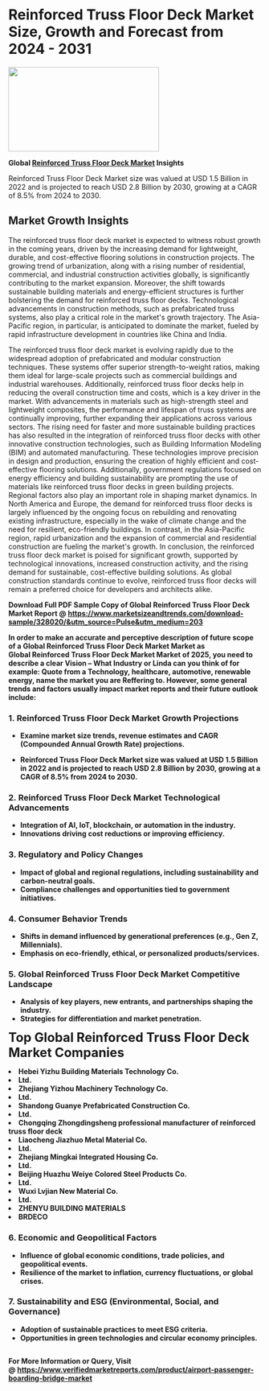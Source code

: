 <H1>Reinforced Truss Floor Deck Market Size, Growth and Forecast from 2024 - 2031</H1><img class="aligncenter size-medium wp-image-584254" src="https://thirdeyenews.in/wp-content/uploads/2024/09/Global-Market-Research-300x168.jpeg" alt="" width="300" height="168" /><p><strong>Global&nbsp;<a href="https://www.marketsizeandtrends.com/download-sample/328020/&amp;utm_source=Pulse&amp;utm_medium=203">Reinforced Truss Floor Deck Market</a> Insights</strong></p><p>Reinforced Truss Floor Deck Market size was valued at USD 1.5 Billion in 2022 and is projected to reach USD 2.8 Billion by 2030, growing at a CAGR of 8.5% from 2024 to 2030.</p><p><h2>Market Growth Insights</h2> <p>The reinforced truss floor deck market is expected to witness robust growth in the coming years, driven by the increasing demand for lightweight, durable, and cost-effective flooring solutions in construction projects. The growing trend of urbanization, along with a rising number of residential, commercial, and industrial construction activities globally, is significantly contributing to the market expansion. Moreover, the shift towards sustainable building materials and energy-efficient structures is further bolstering the demand for reinforced truss floor decks. Technological advancements in construction methods, such as prefabricated truss systems, also play a critical role in the market's growth trajectory. The Asia-Pacific region, in particular, is anticipated to dominate the market, fueled by rapid infrastructure development in countries like China and India.</p> <p><strong></strong></p> <p>The reinforced truss floor deck market is evolving rapidly due to the widespread adoption of prefabricated and modular construction techniques. These systems offer superior strength-to-weight ratios, making them ideal for large-scale projects such as commercial buildings and industrial warehouses. Additionally, reinforced truss floor decks help in reducing the overall construction time and costs, which is a key driver in the market. With advancements in materials such as high-strength steel and lightweight composites, the performance and lifespan of truss systems are continually improving, further expanding their applications across various sectors. The rising need for faster and more sustainable building practices has also resulted in the integration of reinforced truss floor decks with other innovative construction technologies, such as Building Information Modeling (BIM) and automated manufacturing. These technologies improve precision in design and production, ensuring the creation of highly efficient and cost-effective flooring solutions. Additionally, government regulations focused on energy efficiency and building sustainability are prompting the use of materials like reinforced truss floor decks in green building projects. Regional factors also play an important role in shaping market dynamics. In North America and Europe, the demand for reinforced truss floor decks is largely influenced by the ongoing focus on rebuilding and renovating existing infrastructure, especially in the wake of climate change and the need for resilient, eco-friendly buildings. In contrast, in the Asia-Pacific region, rapid urbanization and the expansion of commercial and residential construction are fueling the market's growth. In conclusion, the reinforced truss floor deck market is poised for significant growth, supported by technological innovations, increased construction activity, and the rising demand for sustainable, cost-effective building solutions. As global construction standards continue to evolve, reinforced truss floor decks will remain a preferred choice for developers and architects alike.</p> <p><strong></p><p><span class=""><strong>Download Full PDF Sample Copy of Global Reinforced Truss Floor Deck Market Report</strong> @ <a href="https://www.marketsizeandtrends.com/download-sample/328020/&amp;utm_source=Pulse&amp;utm_medium=203" target="_blank">https://www.marketsizeandtrends.com/download-sample/328020/&amp;utm_source=Pulse&amp;utm_medium=203</a></span></p><p>In order to make an accurate and perceptive description of future scope of a Global&nbsp;Reinforced Truss Floor Deck Market Market as Global&nbsp;Reinforced Truss Floor Deck Market Market of 2025, you need to describe a clear Vision &ndash; What Industry or Linda can you think of for example: Quote from a Technology, healthcare, automotive, renewable energy, name the market you are Reffering to. However, some general trends and factors usually impact market reports and their future outlook include:</p><h3>1.&nbsp;<strong>Reinforced Truss Floor Deck Market Growth Projections</strong></h3><ul><li>Examine market size trends, revenue estimates and CAGR (Compounded Annual Growth Rate) projections.</li><li><p>Reinforced Truss Floor Deck Market size was valued at USD 1.5 Billion in 2022 and is projected to reach USD 2.8 Billion by 2030, growing at a CAGR of 8.5% from 2024 to 2030.</p></li></ul><h3>2.&nbsp;<strong>Reinforced Truss Floor Deck Market Technological Advancements</strong></h3><ul><li>Integration of AI, IoT, blockchain, or automation in the industry.</li><li>Innovations driving cost reductions or improving efficiency.</li></ul><h3>3.&nbsp;<strong>Regulatory and Policy Changes</strong></h3><ul><li>Impact of global and regional regulations, including sustainability and carbon-neutral goals.</li><li>Compliance challenges and opportunities tied to government initiatives.</li></ul><h3>4.&nbsp;<strong>Consumer Behavior Trends</strong></h3><ul><li>Shifts in demand influenced by generational preferences (e.g., Gen Z, Millennials).</li><li>Emphasis on eco-friendly, ethical, or personalized products/services.</li></ul><h3>5.&nbsp;<strong>Global Reinforced Truss Floor Deck Market Competitive Landscape</strong></h3><ul><li>Analysis of key players, new entrants, and partnerships shaping the industry.</li><li>Strategies for differentiation and market penetration.</li></ul><p data-pm-slice="1 1 []"><span style="color: inherit; font-family: inherit; font-size: 25px;">Top Global Reinforced Truss Floor Deck Market Companies</span></p><div class="" data-test-id=""><p><li>Hebei Yizhu Building Materials Technology Co.</li><li> Ltd.</li><li> Zhejiang Yizhou Machinery Technology Co.</li><li> Ltd.</li><li> Shandong Guanye Prefabricated Construction Co.</li><li> Ltd.</li><li> Chongqing Zhongdingsheng professional manufacturer of reinforced truss floor deck</li><li> Liaocheng Jiazhuo Metal Material Co.</li><li> Ltd.</li><li> Zhejiang Mingkai Integrated Housing Co.</li><li> Ltd.</li><li> Beijing Huazhu Weiye Colored Steel Products Co.</li><li> Ltd.</li><li> Wuxi Lvjian New Material Co.</li><li> Ltd.</li><li> ZHENYU BUILDING MATERIALS</li><li> BRDECO</li></p></div><h3>6.&nbsp;<strong>Economic and Geopolitical Factors</strong></h3><ul><li>Influence of global economic conditions, trade policies, and geopolitical events.</li><li>Resilience of the market to inflation, currency fluctuations, or global crises.</li></ul><h3>7.&nbsp;<strong>Sustainability and ESG (Environmental, Social, and Governance)</strong></h3><ul><li>Adoption of sustainable practices to meet ESG criteria.</li><li>Opportunities in green technologies and circular economy principles.</li></ul><h2><strong style="font-size: 14px;">For More Information or Query, Visit @&nbsp;</strong><a style="background-color: #ffffff; font-size: 14px;" href="https://www.marketsizeandtrends.com/report/reinforced-truss-floor-deck-market/" target="_blank">https://www.verifiedmarketreports.com/product/airport-passenger-boarding-bridge-market</a></h2>
